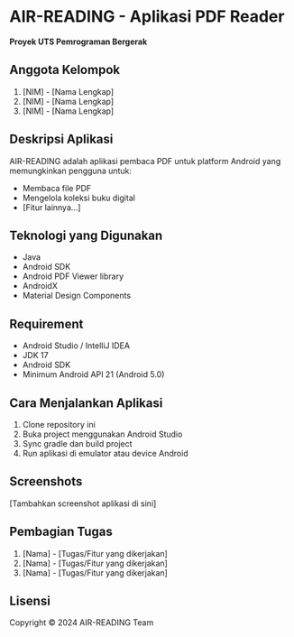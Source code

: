 # AIR-READING - Aplikasi PDF Reader
**Proyek UTS Pemrograman Bergerak**

## Anggota Kelompok
1. [NIM] - [Nama Lengkap]
2. [NIM] - [Nama Lengkap]
3. [NIM] - [Nama Lengkap]

## Deskripsi Aplikasi
AIR-READING adalah aplikasi pembaca PDF untuk platform Android yang memungkinkan pengguna untuk:
- Membaca file PDF
- Mengelola koleksi buku digital
- [Fitur lainnya...]

## Teknologi yang Digunakan
- Java
- Android SDK
- Android PDF Viewer library
- AndroidX
- Material Design Components

## Requirement
- Android Studio / IntelliJ IDEA
- JDK 17
- Android SDK
- Minimum Android API 21 (Android 5.0)

## Cara Menjalankan Aplikasi
1. Clone repository ini
2. Buka project menggunakan Android Studio
3. Sync gradle dan build project
4. Run aplikasi di emulator atau device Android

## Screenshots
[Tambahkan screenshot aplikasi di sini]

## Pembagian Tugas
1. [Nama] - [Tugas/Fitur yang dikerjakan]
2. [Nama] - [Tugas/Fitur yang dikerjakan]
3. [Nama] - [Tugas/Fitur yang dikerjakan]

## Lisensi
Copyright © 2024 AIR-READING Team
